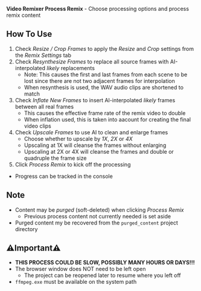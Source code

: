 **Video Remixer Process Remix** - Choose processing options and process remix content

## How To Use
1. Check _Resize / Crop Frames_ to apply the _Resize_ and _Crop_ settings from the _Remix Settings_ tab
1. Check _Resynthesize Frames_ to replace all source frames with AI-interpolated _likely_ replacements
    - Note: This causes the first and last frames from each scene to be lost since there are not two adjacent frames for interpolation
    - When resynthesis is used, the WAV audio clips are shortened to match
1. Check _Inflate New Frames_ to insert AI-interpolated _likely_ frames between all real frames
    - This causes the effective frame rate of the remix video to double
    - When inflation used, this is taken into aacount for creating the final video clips
1. Check _Upscale Frames_ to use AI to clean and enlarge frames
    - Choose whether to upscale by _1X_, _2X_ or _4X_
    - Upscaling at 1X will cleanse the frames without enlarging
    - Upscaling at 2X or 4X will cleanse the frames and double or quadruple the frame size
1. Click _Process Remix_ to kick off the processing
- Progress can be tracked in the console

## Note
- Content may be _purged_ (soft-deleted) when clicking _Process Remix_
    - Previous process content not currently needed is set aside
- Purged content my be recovered from the `purged_content` project directory

## ⚠️Important⚠️
- **THIS PROCESS COULD BE SLOW, POSSIBLY MANY HOURS OR DAYS!!!**
- The browser window does NOT need to be left open
    - The project can be reopened later to resume where you left off
- `ffmpeg.exe` must be available on the system path
